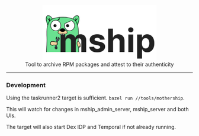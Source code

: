 <center>
  <picture>
    <img src="ui/mship_gopher_dark.png" alt="Mship" height="150">
  </picture>
</center>
<center>Tool to archive RPM packages and attest to their authenticity</center>
<hr />

### Development

Using the taskrunner2 target is sufficient. `bazel run //tools/mothership`.

This will watch for changes in mship_admin_server, mship_server and both UIs.

The target will also start Dex IDP and Temporal if not already running.
